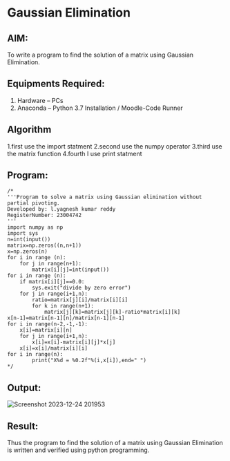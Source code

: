 # Gaussian Elimination

## AIM:
To write a program to find the solution of a matrix using Gaussian Elimination.

## Equipments Required:
1. Hardware – PCs
2. Anaconda – Python 3.7 Installation / Moodle-Code Runner

## Algorithm
1.first use the import statment 
2.second use the numpy operator 
3.third use the matrix function 
4.fourth I use print statment  

## Program:
```
/*
'''Program to solve a matrix using Gaussian elimination without partial pivoting.
Developed by: l.yagnesh kumar reddy
RegisterNumber: 23004742
'''
import numpy as np
import sys
n=int(input())
matrix=np.zeros((n,n+1))
x=np.zeros(n)
for i in range (n):
    for j in range(n+1):
        matrix[i][j]=int(input())
for i in range (n):
    if matrix[i][j]==0.0:
        sys.exit("divide by zero error")
    for j in range(i+1,n):
        ratio=matrix[j][i]/matrix[i][i]
        for k in range(n+1):
            matrix[j][k]=matrix[j][k]-ratio*matrix[i][k]
x[n-1]=matrix[n-1][n]/matrix[n-1][n-1]
for i in range(n-2,-1,-1):
    x[i]=matrix[i][n]
    for j in range(i+1,n):
        x[i]=x[i]-matrix[i][j]*x[j]
    x[i]=x[i]/matrix[i][i]
for i in range(n):
        print("X%d = %0.2f"%(i,x[i]),end=" ") 
*/
```

## Output:
![Screenshot 2023-12-24 201953](https://github.com/23004742/Gaussian/assets/150319318/016efe83-63c1-47ee-aa17-1e074e255928)



## Result:
Thus the program to find the solution of a matrix using Gaussian Elimination is written and verified using python programming.

